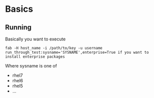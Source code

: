 Basics
==============

Running
--------------

Basically you want to execute

    fab -H host_name -i /path/to/key -u username run_through_test:sysname='SYSNAME',enterprise=True if you want to install enterprise packages

Where sysname is one of
* rhel7
* rhel6
* rhel5
* ...